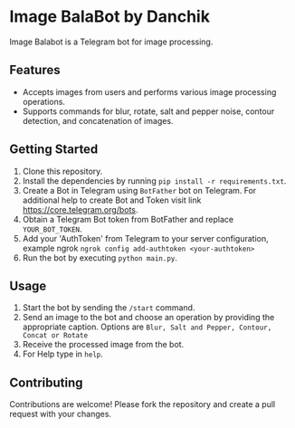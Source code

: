 # Image BalaBot by Danchik

Image Balabot is a Telegram bot for image processing.

## Features

- Accepts images from users and performs various image processing operations.
- Supports commands for blur, rotate, salt and pepper noise, contour detection, and concatenation of images.

## Getting Started

1. Clone this repository.
2. Install the dependencies by running `pip install -r requirements.txt`.
3. Create a Bot in Telegram using `BotFather` bot on Telegram. For additional help to create Bot and Token visit link https://core.telegram.org/bots.
4. Obtain a Telegram Bot token from BotFather and replace `YOUR_BOT_TOKEN`.  
5. Add your 'AuthToken' from Telegram to your server configuration, example ngrok `ngrok config add-authtoken <your-authtoken>`
6. Run the bot by executing `python main.py`.

## Usage

1. Start the bot by sending the `/start` command.
2. Send an image to the bot and choose an operation by providing the appropriate caption. Options are `Blur, Salt and Pepper, Contour, Concat or Rotate`
3. Receive the processed image from the bot.
4. For Help type in `help`.

## Contributing

Contributions are welcome! Please fork the repository and create a pull request with your changes.

